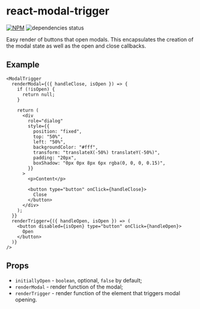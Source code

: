 # react-modal-trigger

[![NPM](https://img.shields.io/npm/v/react-modal-trigger.svg)](https://www.npmjs.com/package/react-modal-trigger)
![dependencies status](https://img.shields.io/librariesio/release/npm/react-modal-trigger)

Easy render of buttons that open modals. This encapsulates the creation of the modal state as well as the open and close callbacks.

## Example

```tsx
<ModalTrigger
  renderModal={({ handleClose, isOpen }) => {
    if (!isOpen) {
      return null;
    }

    return (
      <div
        role="dialog"
        style={{
          position: "fixed",
          top: "50%",
          left: "50%",
          backgroundColor: "#fff",
          transform: "translateX(-50%) translateY(-50%)",
          padding: "20px",
          boxShadow: "0px 0px 8px 6px rgba(0, 0, 0, 0.15)",
        }}
      >
        <p>Content</p>

        <button type="button" onClick={handleClose}>
          Close
        </button>
      </div>
    );
  }}
  renderTrigger={({ handleOpen, isOpen }) => (
    <button disabled={isOpen} type="button" onClick={handleOpen}>
      Open
    </button>
  )}
/>
```

## Props

- `initiallyOpen` - `boolean`, optional, `false` by default;
- `renderModal` - render function of the modal;
- `renderTrigger` - render function of the element that triggers modal opening.
